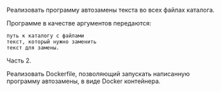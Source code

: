 Реализовать программу автозамены текста во всех файлах каталога.

Программе в качестве аргументов передаются:

    путь к каталогу с файлами
    текст, который нужно заменить
    текст для замены.

Часть 2.

Реализовать Dockerfile, позволяющий запускать написанную программу автозамены, в виде Docker контейнера.
